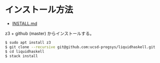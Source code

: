 # インストール方法

- [INSTALL.md](https://github.com/ucsd-progsys/liquidhaskell/blob/develop/INSTALL.md)

z3 + github (master) からインストールする。

```bash
$ sudo apt install z3
$ git clone --recursive git@github.com:ucsd-progsys/liquidhaskell.git
$ cd liquidhaskell
$ stack install
```

